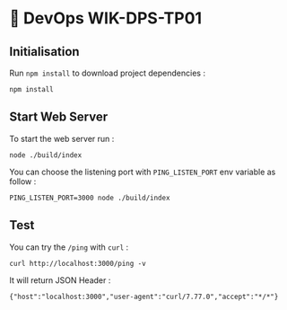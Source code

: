 # 📝 DevOps WIK-DPS-TP01

## Initialisation

Run `npm install` to download project dependencies :

```
npm install
```

## Start Web Server

To start the web server run :

```
node ./build/index
```

You can choose the listening port with `PING_LISTEN_PORT` env variable as follow :

```
PING_LISTEN_PORT=3000 node ./build/index
```

## Test

You can try the `/ping` with `curl` :

```
curl http://localhost:3000/ping -v
```

It will return JSON Header :

```
{"host":"localhost:3000","user-agent":"curl/7.77.0","accept":"*/*"}
```
